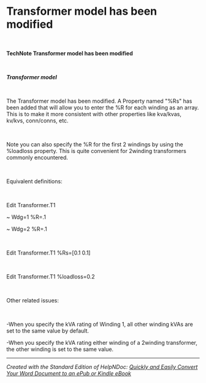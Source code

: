 # Transformer model has been modified

&nbsp;

**TechNote Transformer model has been modified**

&nbsp;

***Transformer model***

&nbsp;

The Transformer model has been modified. A Property named "%Rs" has been added that will allow you to enter the %R for each winding as an array. This is to make it more consistent with other properties like kva/kvas, kv/kvs, conn/conns, etc.

&nbsp;

Note you can also specify the %R for the first 2 windings by using the %loadloss property. This is quite convenient for 2winding transformers commonly encountered.

&nbsp;

Equivalent definitions:

&nbsp;

Edit Transformer.T1

\~ Wdg=1 %R=.1

\~ Wdg=2 %R=.1

&nbsp;

Edit Transformer.T1 %Rs=\[0.1 0.1\]

&nbsp;

Edit Transformer.T1 %loadloss=0.2

&nbsp;

Other related issues:

&nbsp;

\-When you specify the kVA rating of Winding 1, all other winding kVAs are set to the same value by default.

\-When you specify the kVA rating either winding of a 2winding transformer, the other winding is set to the same value.

***
_Created with the Standard Edition of HelpNDoc: [Quickly and Easily Convert Your Word Document to an ePub or Kindle eBook](<https://www.helpndoc.com/step-by-step-guides/how-to-convert-a-word-docx-file-to-an-epub-or-kindle-ebook/>)_
